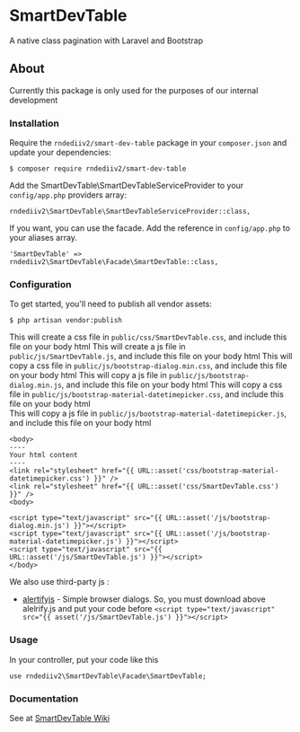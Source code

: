 # SmartDevTable
A native class pagination with Laravel and Bootstrap

## About
Currently this package is only used for the purposes of our internal development

### Installation

Require the ```rndediiv2/smart-dev-table``` package in your ```composer.json``` and update your dependencies:

```
$ composer require rndediiv2/smart-dev-table
```

Add the SmartDevTable\SmartDevTableServiceProvider to your ```config/app.php``` providers array:

```
rndediiv2\SmartDevTable\SmartDevTableServiceProvider::class,
```

If you want, you can use the facade. Add the reference in ```config/app.php``` to your aliases array.

```
'SmartDevTable' => rndediiv2\SmartDevTable\Facade\SmartDevTable::class,
```

### Configuration
To get started, you'll need to publish all vendor assets:

```
$ php artisan vendor:publish
```
This will create a css file in ```public/css/SmartDevTable.css```, and include this file on your body html 
This will create a js file in ```public/js/SmartDevTable.js```, and include this file on your body html 
This will copy a css file in ```public/js/bootstrap-dialog.min.css```, and include this file on your body html
This will copy a js file in ```public/js/bootstrap-dialog.min.js```, and include this file on your body html 
This will copy a css file in ```public/js/bootstrap-material-datetimepicker.css```, and include this file on your body html  
This will copy a js file in ```public/js/bootstrap-material-datetimepicker.js```, and include this file on your body html 


```
<body>
----
Your html content
----
<link rel="stylesheet" href="{{ URL::asset('css/bootstrap-material-datetimepicker.css') }}" />
<link rel="stylesheet" href="{{ URL::asset('css/SmartDevTable.css') }}" />
<body>

<script type="text/javascript" src="{{ URL::asset('/js/bootstrap-dialog.min.js') }}"></script>
<script type="text/javascript" src="{{ URL::asset('/js/bootstrap-material-datetimepicker.js') }}"></script>
<script type="text/javascript" src="{{ URL::asset('/js/SmartDevTable.js') }}"></script>
</body>
```
We also use third-party js : 
* [alertifyjs](https://alertifyjs.org/) - Simple browser dialogs. 
So, you must download above alelrify.js and put your code before ```<script type="text/javascript" src="{{ asset('/js/SmartDevTable.js') }}"></script>```


### Usage
In your controller, put your code like this 

```use rndediiv2\SmartDevTable\Facade\SmartDevTable;```



### Documentation

See at [SmartDevTable Wiki](https://github.com/rndediiv2/SmartDevTable/wiki)
